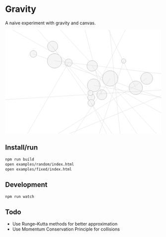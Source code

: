 # Gravity

A naive experiment with gravity and canvas.

![gravity](https://github.com/iloire/gravity/raw/master/screenshots/gravity01.png)

## Install/run

```
npm run build
open examples/random/index.html
open examples/fixed/index.html
```

## Development

```
npm run watch
```

## Todo

- Use Runge–Kutta methods for better approximation
- Use Momentum Conservation Principle for collisions
